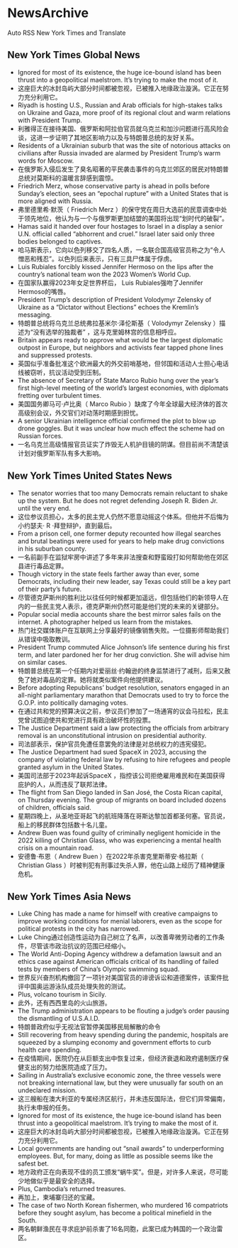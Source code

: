 # NewsArchive
Auto RSS New York Times and Translate

## New York Times Global News
* Ignored for most of its existence, the huge ice-bound island has been thrust into a geopolitical maelstrom. It’s trying to make the most of it.
* 这座巨大的冰封岛屿大部分时间都被忽视，已被推入地缘政治漩涡。它正在努力充分利用它。
* Riyadh is hosting U.S., Russian and Arab officials for high-stakes talks on Ukraine and Gaza, more proof of its regional clout and warm relations with President Trump.
* 利雅得正在接待美国、俄罗斯和阿拉伯官员就乌克兰和加沙问题进行高风险会谈，这进一步证明了其地区影响力以及与特朗普总统的友好关系。
* Residents of a Ukrainian suburb that was the site of notorious attacks on civilians after Russia invaded are alarmed by President Trump’s warm words for Moscow.
* 在俄罗斯入侵后发生了臭名昭著的平民袭击事件的乌克兰郊区的居民对特朗普总统对莫斯科的温暖言辞感到震惊。
* Friedrich Merz, whose conservative party is ahead in polls before Sunday’s election, sees an “epochal rupture” with a United States that is more aligned with Russia.
* 弗里德里希·默茨（ Friedrich Merz ）的保守党在周日大选前的民意调查中处于领先地位，他认为与一个与俄罗斯更加结盟的美国将出现“划时代的破裂”。
* Hamas said it handed over four hostages to Israel in a display a senior U.N. official called “abhorrent and cruel.” Israel later said only three bodies belonged to captives.
* 哈马斯表示，它向以色列移交了四名人质，一名联合国高级官员称之为“令人憎恶和残忍”。以色列后来表示，只有三具尸体属于俘虏。
* Luis Rubiales forcibly kissed Jennifer Hermoso on the lips after the country’s national team won the 2023 Women’s World Cup.
* 在国家队赢得2023年女足世界杯后， Luis Rubiales强吻了Jennifer Hermoso的嘴唇。
* President Trump’s description of President Volodymyr Zelensky of Ukraine as a “Dictator without Elections” echoes the Kremlin’s messaging.
* 特朗普总统将乌克兰总统弗拉基米尔·泽伦斯基（ Volodymyr Zelensky ）描述为“没有选举的独裁者” ，这与克里姆林宫的信息相呼应。
* Britain appears ready to approve what would be the largest diplomatic outpost in Europe, but neighbors and activists fear tapped phone lines and suppressed protests.
* 英国似乎准备批准这个欧洲最大的外交前哨基地，但邻国和活动人士担心电话线被窃听，抗议活动受到压制。
* The absence of Secretary of State Marco Rubio hung over the year’s first high-level meeting of the world’s largest economies, with diplomats fretting over turbulent times.
* 美国国务卿马可·卢比奥（ Marco Rubio ）缺席了今年全球最大经济体的首次高级别会议，外交官们对动荡时期感到担忧。
* A senior Ukrainian intelligence official confirmed the plot to blow up drone goggles. But it was unclear how much effect the scheme had on Russian forces.
* 一名乌克兰高级情报官员证实了炸毁无人机护目镜的阴谋。但目前尚不清楚该计划对俄罗斯军队有多大影响。

## New York Times United States News
* The senator worries that too many Democrats remain reluctant to shake up the system. But he does not regret defending Joseph R. Biden Jr. until the very end.
* 这位参议员担心，太多的民主党人仍然不愿意动摇这个体系。但他并不后悔为小约瑟夫· R ·拜登辩护，直到最后。
* From a prison cell, one former deputy recounted how illegal searches and brutal beatings were used for years to help make drug convictions in his suburban county.
* 一名前副手在监狱牢房中讲述了多年来非法搜查和野蛮殴打如何帮助他在郊区县进行毒品定罪。
* Though victory in the state feels farther away than ever, some Democrats, including their new leader, say Texas could still be a key part of their party’s future.
* 尽管德克萨斯州的胜利比以往任何时候都更加遥远，但包括他们的新领导人在内的一些民主党人表示，德克萨斯州仍然可能是他们党的未来的关键部分。
* Popular social media accounts share the best mirror sales fails on the internet. A photographer helped us learn from the mistakes.
* 热门社交媒体账户在互联网上分享最好的镜像销售失败。一位摄影师帮助我们从错误中吸取教训。
* President Trump commuted Alice Johnson’s life sentence during his first term, and later pardoned her for her drug conviction. She will advise him on similar cases.
* 特朗普总统在第一个任期内对爱丽丝·约翰逊的终身监禁进行了减刑，后来又赦免了她对毒品的定罪。她将就类似案件向他提供建议。
* Before adopting Republicans’ budget resolution, senators engaged in an all-night parliamentary marathon that Democrats used to try to force the G.O.P. into politically damaging votes.
* 在通过共和党的预算决议之前，参议员们参加了一场通宵的议会马拉松，民主党曾试图迫使共和党进行具有政治破坏性的投票。
* The Justice Department said a law protecting the officials from arbitrary removal is an unconstitutional intrusion on presidential authority.
* 司法部表示，保护官员免遭任意罢免的法律是对总统权力的违宪侵犯。
* The Justice Department had sued SpaceX in 2023, accusing the company of violating federal law by refusing to hire refugees and people granted asylum in the United States.
* 美国司法部于2023年起诉SpaceX ，指控该公司拒绝雇用难民和在美国获得庇护的人，从而违反了联邦法律。
* The flight from San Diego landed in San José, the Costa Rican capital, on Thursday evening. The group of migrants on board included dozens of children, officials said.
* 星期四晚上，从圣地亚哥起飞的航班降落在哥斯达黎加首都圣何塞。官员说，船上的移民群体包括数十名儿童。
* Andrew Buen was found guilty of criminally negligent homicide in the 2022 killing of Christian Glass, who was experiencing a mental health crisis on a mountain road.
* 安德鲁·布恩（ Andrew Buen ）在2022年杀害克里斯蒂安·格拉斯（ Christian Glass ）时被判犯有刑事过失杀人罪，他在山路上经历了精神健康危机。

## New York Times Asia News
* Luke Ching has made a name for himself with creative campaigns to improve working conditions for menial laborers, even as the scope for political protests in the city has narrowed.
* Luke Ching通过创造性运动为自己树立了名声，以改善卑微劳动者的工作条件，尽管该市政治抗议的范围已经缩小。
* The World Anti-Doping Agency withdrew a defamation lawsuit and an ethics case against American officials critical of its handling of failed tests by members of China’s Olympic swimming squad.
* 世界反兴奋剂机构撤回了一项针对美国官员的诽谤诉讼和道德案件，该案件批评中国奥运游泳队成员处理失败的测试。
* Plus, volcano tourism in Sicily.
* 此外，还有西西里岛的火山旅游。
* The Trump administration appears to be flouting a judge’s order pausing the dismantling of U.S.A.I.D.
* 特朗普政府似乎无视法官暂停美国移民局解散的命令
* Still recovering from heavy spending during the pandemic, hospitals are squeezed by a slumping economy and government efforts to curb health care spending.
* 在疫情期间，医院仍在从巨额支出中恢复过来，但经济衰退和政府遏制医疗保健支出的努力给医院造成了压力。
* Sailing in Australia’s exclusive economic zone, the three vessels were not breaking international law, but they were unusually far south on an undeclared mission.
* 这三艘船在澳大利亚的专属经济区航行，并未违反国际法，但它们异常偏南，执行未申报的任务。
* Ignored for most of its existence, the huge ice-bound island has been thrust into a geopolitical maelstrom. It’s trying to make the most of it.
* 这座巨大的冰封岛屿大部分时间都被忽视，已被推入地缘政治漩涡。它正在努力充分利用它。
* Local governments are handing out “snail awards” to underperforming employees. But, for many, doing as little as possible seems like the safest bet.
* 地方政府正在向表现不佳的员工颁发“蜗牛奖”。但是，对许多人来说，尽可能少地做似乎是最安全的选择。
* Plus, Cambodia’s returned treasures.
* 再加上，柬埔寨归还的宝藏。
* The case of two North Korean fishermen, who murdered 16 compatriots before they sought asylum, has become a political minefield in the South.
* 两名朝鲜渔民在寻求庇护前杀害了16名同胞，此案已成为韩国的一个政治雷区。

